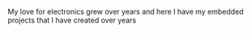 My love for electronics grew over years and here I have my embedded projects that I have created over years
